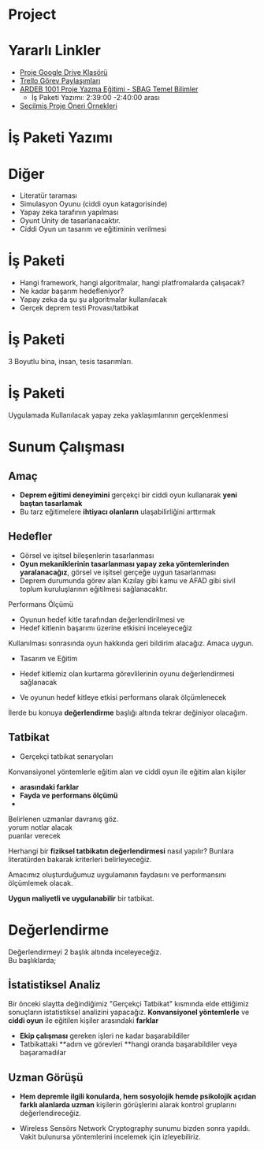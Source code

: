 # Project

# Yararlı Linkler

* [Proje Google Drive Klasörü](https://drive.google.com/drive/u/0/folders/1PardWw03H6mhcpGi8KXx5Ziq9teqBgaC)
* [Trello Görev Paylaşımları](https://trello.com/b/m6Ha57Wb/g%C3%B6revler)
* [ARDEB 1001 Proje Yazma Eğitimi - SBAG Temel Bilimler](https://www.youtube.com/watch?v=0YmiprW1bJ8)
  * İş Paketi Yazımı: 2:39:00 -2:40:00 arası
* [Seçilmiş Proje Öneri Örnekleri](http://pdo.ibu.edu.tr/yayinlar/secilmis-proje-oneri-ornekleri)

# İş Paketi Yazımı

# Diğer
* Literatür taraması
* Simulasyon Oyunu (ciddi oyun katagorisinde)
* Yapay zeka tarafının yapılması
* Oyunt Unity de tasarlanacaktır.
* Ciddi Oyun un tasarım ve eğitiminin verilmesi

# İş Paketi

* Hangi framework, hangi algoritmalar, hangi platfromalarda çalışacak?
* Ne kadar başarım hedefleniyor?
* Yapay zeka da şu şu algoritmalar kullanılacak
* Gerçek deprem testi Provası/tatbikat

# İş Paketi

3 Boyutlu bina, insan, tesis tasarımları.

# İş Paketi

Uygulamada Kullanılacak yapay zeka yaklaşımlarının gerçeklenmesi

# Sunum Çalışması


## Amaç
* **Deprem eğitimi deneyimini** gerçekçi bir ciddi oyun kullanarak **yeni baştan tasarlamak**
* Bu tarz eğitimelere **ihtiyacı olanların** ulaşabilirliğini arttırmak

## Hedefler
* Görsel ve işitsel bileşenlerin tasarlanması
* **Oyun mekaniklerinin tasarlanması yapay zeka yöntemlerinden yaralanacağız**, görsel ve işitsel gerçeğe uygun tasarlanması
* Deprem durumunda görev alan Kızılay gibi kamu ve AFAD gibi sivil toplum kuruluşlarının eğitilmesi sağlanacaktır.

Performans Ölçümü
* Oyunun hedef kitle tarafından değerlendirilmesi ve 
* Hedef kitlenin başarımı üzerine etkisini inceleyeceğiz

Kullanılması sonrasında oyun hakkında geri bildirim alacağız.
Amaca uygun.

* Tasarım ve Eğitim
  
* Hedef kitlemiz olan kurtarma görevlilerinin oyunu değerlendirmesi sağlanacak
* Ve oyunun hedef kitleye etkisi performans olarak ölçümlenecek

İlerde bu konuya **değerlendirme** başlığı altında tekrar değiniyor olacağım.

## Tatbikat

* Gerçekçi tatbikat senaryoları

Konvansiyonel yöntemlerle eğitim alan ve ciddi oyun ile eğitim alan kişiler 
* **arasındaki farklar**
* **Fayda ve performans ölçümü**
* 

Belirlenen uzmanlar davranış göz.  
yorum notlar alacak  
puanlar verecek  

Herhangi bir **fiziksel tatbikatın değerlendirmesi** nasıl yapılır? Bunlara literatürden bakarak kriterleri belirleyeceğiz.  

Amacımız oluşturduğumuz uygulamanın faydasını ve performansını ölçümlemek olacak.  

**Uygun maliyetli ve uygulanabilir** bir tatbikat.  

# Değerlendirme

Değerlendirmeyi 2 başlık altında inceleyeceğiz.  
Bu başlıklarda;

## İstatistiksel Analiz

Bir önceki slaytta değindiğimiz "Gerçekçi Tatbikat" kısmında elde ettiğimiz sonuçların istatistiksel analizini yapacağız.
**Konvansiyonel yöntemlerle** ve **ciddi oyun** ile eğitilen kişiler arasındaki **farklar**
* **Ekip çalışması** gereken işleri ne kadar başarabildiler 
* Tatbikattaki **adım ve görevleri **hangi oranda başarabildiler veya başaramadılar

## Uzman Görüşü

* **Hem depremle ilgili konularda, hem sosyolojik hemde psikolojik açıdan farklı alanlarda uzman** kişilerin görüşlerini alarak kontrol gruplarını değerlendireceğiz.

* Wireless Sensörs Network Cryptography sunumu bizden sonra yapıldı. Vakit bulunursa yöntemlerini incelemek için izleyebiliriz.
